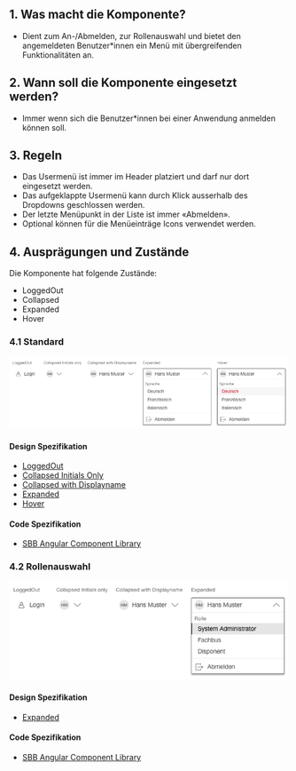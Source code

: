 ## 1. Was macht die Komponente?
* Dient zum An-/Abmelden, zur Rollenauswahl und bietet den angemeldeten Benutzer*innen ein Menü mit übergreifenden Funktionalitäten an.


## 2. Wann soll die Komponente eingesetzt werden?
* Immer wenn sich die Benutzer*innen bei einer Anwendung anmelden können soll.


## 3. Regeln
* Das Usermenü ist immer im Header platziert und darf nur dort eingesetzt werden.
* Das aufgeklappte Usermenü kann durch Klick ausserhalb des Dropdowns geschlossen werden.
* Der letzte Menüpunkt in der Liste ist immer «Abmelden».
* Optional können für die Menüeinträge Icons verwendet werden.


## 4. Ausprägungen und Zustände
Die Komponente hat folgende Zustände:
* LoggedOut
* Collapsed
* Expanded
* Hover

### 4.1 Standard
![Darstellung der Komponente Usermenü in der Standard Ausprägung](https://raw.githubusercontent.com/sbb-design-systems/design-system-webapp-documentation/master/documentation/components/usermenu/images/Usermenu_Default.png 'class: image')

#### Design Spezifikation
* [LoggedOut](https://www.sketch.com/s/58b25e4c-bf9c-4f74-973f-503538fcbea2/a/OKeRP8#Inspector)
* [Collapsed Initials Only](https://www.sketch.com/s/58b25e4c-bf9c-4f74-973f-503538fcbea2/a/qeQ7aPk#Inspector)
* [Collapsed with Displayname](https://www.sketch.com/s/58b25e4c-bf9c-4f74-973f-503538fcbea2/a/mYPKqz#Inspector)
* [Expanded](https://www.sketch.com/s/58b25e4c-bf9c-4f74-973f-503538fcbea2/a/DaEwqq#Inspector)
* [Hover](https://www.sketch.com/s/58b25e4c-bf9c-4f74-973f-503538fcbea2/a/j14rq0#Inspector)

#### Code Spezifikation
* [SBB Angular Component Library](https://sbb-angular.app.sbb.ch/business/components/usermenu)

### 4.2 Rollenauswahl
![Darstellung der Komponente Usermenü mit Rollenauswahl](https://raw.githubusercontent.com/sbb-design-systems/design-system-webapp-documentation/master/documentation/components/usermenu/images/Usermenu_Rollenauswahl.png 'class: image')

#### Design Spezifikation
* [Expanded](https://www.sketch.com/s/58b25e4c-bf9c-4f74-973f-503538fcbea2/a/dAgjqZ#Inspector)

#### Code Spezifikation
* [SBB Angular Component Library](https://sbb-angular.app.sbb.ch/business/components/usermenu)
